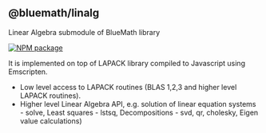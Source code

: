 
## @bluemath/linalg

Linear Algebra submodule of BlueMath library

[![NPM package](https://img.shields.io/npm/v/@bluemath/linalg.svg)](https://www.npmjs.com/package/@bluemath/linalg)


It is implemented on top of LAPACK library compiled to Javascript using
Emscripten.

* Low level access to LAPACK routines (BLAS 1,2,3 and higher level
LAPACK routines).
* Higher level Linear Algebra API, e.g. solution of linear equation
systems - solve, Least squares - lstsq, Decompositions - svd, qr,
cholesky, Eigen value calculations)
